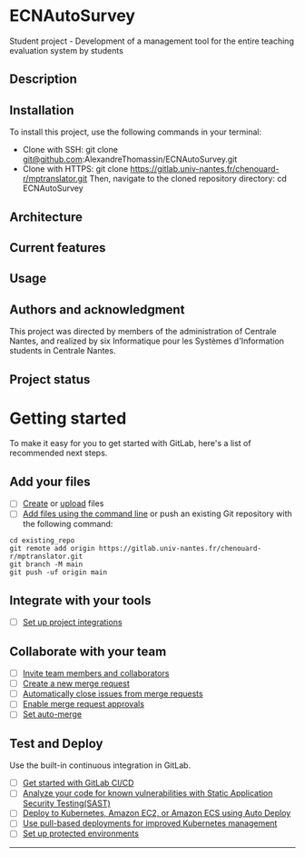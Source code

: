 # ECNAutoSurvey

Student project - Development of a management tool for the entire teaching evaluation system by students


## Description


## Installation
To install this project, use the following commands in your terminal:
- Clone with SSH:
  git clone git@github.com:AlexandreThomassin/ECNAutoSurvey.git
- Clone with HTTPS:
  git clone https://gitlab.univ-nantes.fr/chenouard-r/mptranslator.git
Then, navigate to the cloned repository directory:
cd ECNAutoSurvey

## Architecture

## Current features


## Usage 


## Authors and acknowledgment
This project was directed by members of the administration of Centrale Nantes, and realized by six Informatique pour les Systèmes d'Information students in Centrale Nantes.

## Project status


# Getting started

To make it easy for you to get started with GitLab, here's a list of recommended next steps.

## Add your files

- [ ] [Create](https://docs.gitlab.com/ee/user/project/repository/web_editor.html#create-a-file) or [upload](https://docs.gitlab.com/ee/user/project/repository/web_editor.html#upload-a-file) files
- [ ] [Add files using the command line](https://docs.gitlab.com/ee/gitlab-basics/add-file.html#add-a-file-using-the-command-line) or push an existing Git repository with the following command:

```
cd existing_repo
git remote add origin https://gitlab.univ-nantes.fr/chenouard-r/mptranslator.git
git branch -M main
git push -uf origin main
```

## Integrate with your tools

- [ ] [Set up project integrations](https://gitlab.univ-nantes.fr/chenouard-r/mptranslator/-/settings/integrations)

## Collaborate with your team

- [ ] [Invite team members and collaborators](https://docs.gitlab.com/ee/user/project/members/)
- [ ] [Create a new merge request](https://docs.gitlab.com/ee/user/project/merge_requests/creating_merge_requests.html)
- [ ] [Automatically close issues from merge requests](https://docs.gitlab.com/ee/user/project/issues/managing_issues.html#closing-issues-automatically)
- [ ] [Enable merge request approvals](https://docs.gitlab.com/ee/user/project/merge_requests/approvals/)
- [ ] [Set auto-merge](https://docs.gitlab.com/ee/user/project/merge_requests/merge_when_pipeline_succeeds.html)

## Test and Deploy

Use the built-in continuous integration in GitLab.

- [ ] [Get started with GitLab CI/CD](https://docs.gitlab.com/ee/ci/quick_start/index.html)
- [ ] [Analyze your code for known vulnerabilities with Static Application Security Testing(SAST)](https://docs.gitlab.com/ee/user/application_security/sast/)
- [ ] [Deploy to Kubernetes, Amazon EC2, or Amazon ECS using Auto Deploy](https://docs.gitlab.com/ee/topics/autodevops/requirements.html)
- [ ] [Use pull-based deployments for improved Kubernetes management](https://docs.gitlab.com/ee/user/clusters/agent/)
- [ ] [Set up protected environments](https://docs.gitlab.com/ee/ci/environments/protected_environments.html)

***
